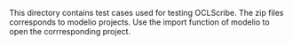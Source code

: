 This directory contains test cases used for testing OCLScribe.
The zip files corresponds to modelio projects. Use the import function of modelio to open the corrresponding project.